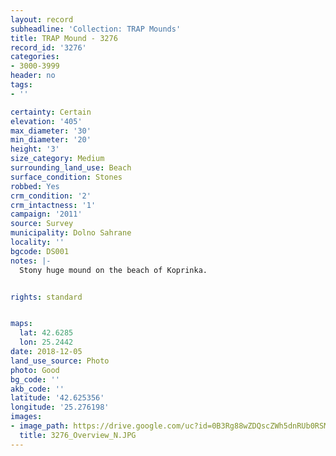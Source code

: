```yaml
---
layout: record
subheadline: 'Collection: TRAP Mounds'
title: TRAP Mound - 3276
record_id: '3276'
categories:
- 3000-3999
header: no
tags:
- ''

certainty: Certain
elevation: '405'
max_diameter: '30'
min_diameter: '20'
height: '3'
size_category: Medium
surrounding_land_use: Beach
surface_condition: Stones
robbed: Yes
crm_condition: '2'
crm_intactness: '1'
campaign: '2011'
source: Survey
municipality: Dolno Sahrane
locality: ''
bgcode: DS001
notes: |-
  Stony huge mound on the beach of Koprinka.


rights: standard


maps:
  lat: 42.6285
  lon: 25.2442
date: 2018-12-05
land_use_source: Photo
photo: Good
bg_code: ''
akb_code: ''
latitude: '42.625356'
longitude: '25.276198'
images:
- image_path: https://drive.google.com/uc?id=0B3Rg88wZDQscZWh5dnRUb0RSM1E
  title: 3276_Overview_N.JPG
---
```

